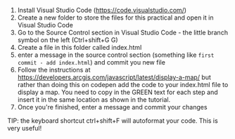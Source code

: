 1. Install Visual Studio Code (https://code.visualstudio.com/)
2. Create a new folder to store the files for this practical and open it in Visual Studio Code
3. Go to the Source Control section in Visual Studio Code - the little branch symbol on the left (Ctrl+shift+G G)
4. Create a file in this folder called index.html
5. enter a message in the source control section (something like ```first commit - add index.html```) and commit you new file
6. Follow the instructions at https://developers.arcgis.com/javascript/latest/display-a-map/ but rather than doing this on codepen add the code to your index.html file to display a map. You need to copy in the GREEN text for each step and insert it in the same location as shown in the tutorial.
7. Once you're finished, enter a message and commit your changes

TIP: the keyboard shortcut ctrl+shift+F will autoformat your code. This is very useful!